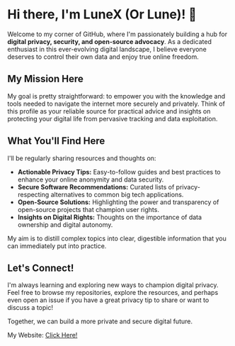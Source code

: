 # Hi there, I'm LuneX (Or Lune)! 👋

Welcome to my corner of GitHub, where I'm passionately building a hub for **digital privacy, security, and open-source advocacy**. As a dedicated enthusiast in this ever-evolving digital landscape, I believe everyone deserves to control their own data and enjoy true online freedom.

## My Mission Here

My goal is pretty straightforward: to empower you with the knowledge and tools needed to navigate the internet more securely and privately. Think of this profile as your reliable source for practical advice and insights on protecting your digital life from pervasive tracking and data exploitation.

## What You'll Find Here

I'll be regularly sharing resources and thoughts on:

* **Actionable Privacy Tips:** Easy-to-follow guides and best practices to enhance your online anonymity and data security.
* **Secure Software Recommendations:** Curated lists of privacy-respecting alternatives to common big tech applications.
* **Open-Source Solutions:** Highlighting the power and transparency of open-source projects that champion user rights.
* **Insights on Digital Rights:** Thoughts on the importance of data ownership and digital autonomy.

My aim is to distill complex topics into clear, digestible information that you can immediately put into practice.

## Let's Connect!

I'm always learning and exploring new ways to champion digital privacy. Feel free to browse my repositories, explore the resources, and perhaps even open an issue if you have a great privacy tip to share or want to discuss a topic!

Together, we can build a more private and secure digital future.

My Website: [Click Here!](https://ghostio-cmd.github.io/privacy-guide-website/)
